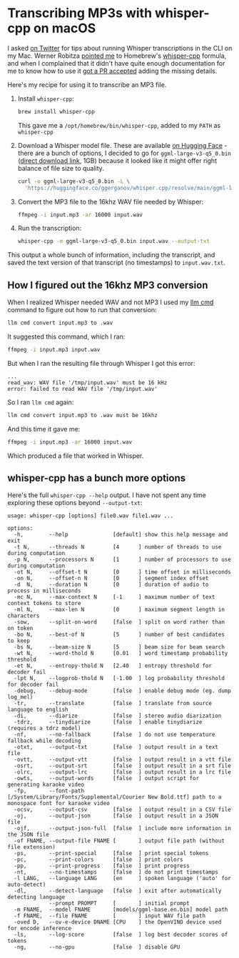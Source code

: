 # Transcribing MP3s with whisper-cpp on macOS

I asked [on Twitter](https://twitter.com/simonw/status/1783520794754318600) for tips about running Whisper transcriptions in the CLI on my Mac. Werner Robitza [pointed me](https://twitter.com/slhck/status/1783556354487034146) to Homebrew's [whisper-cpp](https://formulae.brew.sh/formula/whisper-cpp) formula, and when I complained that it didn't have quite enough documentation for me to know how to use it [got a PR accepted](https://github.com/Homebrew/homebrew-core/pull/170148) adding the missing details.

Here's my recipe for using it to transcribe an MP3 file.

1. Install `whisper-cpp`:
    
    ```bash
    brew install whisper-cpp
    ```
    This gave me a `/opt/homebrew/bin/whisper-cpp`, added to my `PATH` as `whisper-cpp`

2. Download a Whisper model file. These are available [on Hugging Face](https://huggingface.co/ggerganov/whisper.cpp/tree/main) - there are a bunch of options, I decided to go for `ggml-large-v3-q5_0.bin` ([direct download link](https://huggingface.co/ggerganov/whisper.cpp/resolve/main/ggml-large-v3-q5_0.bin?download=true), 1GB) because it looked like it might offer right balance of file size to quality.
    ```bash
    curl -o ggml-large-v3-q5_0.bin -L \
      'https://huggingface.co/ggerganov/whisper.cpp/resolve/main/ggml-large-v3-q5_0.bin?download=true'
    ```
4. Convert the MP3 file to the 16khz WAV file needed by Whisper:
    ```bash
    ffmpeg -i input.mp3 -ar 16000 input.wav
    ````
5. Run the transcription:
    ```bash
    whisper-cpp -m ggml-large-v3-q5_0.bin input.wav --output-txt
    ```

This output a whole bunch of information, including the transcript, and saved the text version of that transcript (no timestamps) to `input.wav.txt`.

## How I figured out the 16khz MP3 conversion

When I realized Whisper needed WAV and not MP3 I used my [llm cmd](https://simonwillison.net/2024/Mar/26/llm-cmd/) command to figure out how to run that conversion:

```bash
llm cmd convert input.mp3 to .wav
```
It suggested this command, which I ran:
```bash
ffmpeg -i input.mp3 input.wav
```
But when I ran the resulting file through Whisper I got this error:
```
...
read_wav: WAV file '/tmp/input.wav' must be 16 kHz
error: failed to read WAV file '/tmp/input.wav'
```
So I ran `llm cmd` again:
```bash
llm cmd convert input.mp3 to .wav must be 16khz
```
And  this time it gave me:
```bash
ffmpeg -i input.mp3 -ar 16000 input.wav
```
Which produced a file that worked in Whisper.

## whisper-cpp has a bunch more options

Here's the full `whisper-cpp --help` output. I have not spent any time exploring these options beyond `--output-txt`:

```
usage: whisper-cpp [options] file0.wav file1.wav ...

options:
  -h,        --help              [default] show this help message and exit
  -t N,      --threads N         [4      ] number of threads to use during computation
  -p N,      --processors N      [1      ] number of processors to use during computation
  -ot N,     --offset-t N        [0      ] time offset in milliseconds
  -on N,     --offset-n N        [0      ] segment index offset
  -d  N,     --duration N        [0      ] duration of audio to process in milliseconds
  -mc N,     --max-context N     [-1     ] maximum number of text context tokens to store
  -ml N,     --max-len N         [0      ] maximum segment length in characters
  -sow,      --split-on-word     [false  ] split on word rather than on token
  -bo N,     --best-of N         [5      ] number of best candidates to keep
  -bs N,     --beam-size N       [5      ] beam size for beam search
  -wt N,     --word-thold N      [0.01   ] word timestamp probability threshold
  -et N,     --entropy-thold N   [2.40   ] entropy threshold for decoder fail
  -lpt N,    --logprob-thold N   [-1.00  ] log probability threshold for decoder fail
  -debug,    --debug-mode        [false  ] enable debug mode (eg. dump log_mel)
  -tr,       --translate         [false  ] translate from source language to english
  -di,       --diarize           [false  ] stereo audio diarization
  -tdrz,     --tinydiarize       [false  ] enable tinydiarize (requires a tdrz model)
  -nf,       --no-fallback       [false  ] do not use temperature fallback while decoding
  -otxt,     --output-txt        [false  ] output result in a text file
  -ovtt,     --output-vtt        [false  ] output result in a vtt file
  -osrt,     --output-srt        [false  ] output result in a srt file
  -olrc,     --output-lrc        [false  ] output result in a lrc file
  -owts,     --output-words      [false  ] output script for generating karaoke video
  -fp,       --font-path         [/System/Library/Fonts/Supplemental/Courier New Bold.ttf] path to a monospace font for karaoke video
  -ocsv,     --output-csv        [false  ] output result in a CSV file
  -oj,       --output-json       [false  ] output result in a JSON file
  -ojf,      --output-json-full  [false  ] include more information in the JSON file
  -of FNAME, --output-file FNAME [       ] output file path (without file extension)
  -ps,       --print-special     [false  ] print special tokens
  -pc,       --print-colors      [false  ] print colors
  -pp,       --print-progress    [false  ] print progress
  -nt,       --no-timestamps     [false  ] do not print timestamps
  -l LANG,   --language LANG     [en     ] spoken language ('auto' for auto-detect)
  -dl,       --detect-language   [false  ] exit after automatically detecting language
             --prompt PROMPT     [       ] initial prompt
  -m FNAME,  --model FNAME       [models/ggml-base.en.bin] model path
  -f FNAME,  --file FNAME        [       ] input WAV file path
  -oved D,   --ov-e-device DNAME [CPU    ] the OpenVINO device used for encode inference
  -ls,       --log-score         [false  ] log best decoder scores of tokens
  -ng,       --no-gpu            [false  ] disable GPU
```
